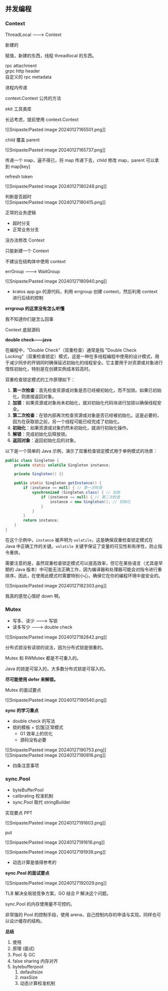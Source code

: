 ## 并发编程

### Context

ThreadLocal ---> Context

新建的

赋值，新建的东西，线程 threadlocal 的东西。

rpc attachment  
grpc http header  
自定义的 rpc metadata

进程内传递  

context.Context 公共的方法

ekit 工具类库

长远考虑，提前使用 context.Context

![[Snipaste/Pasted image 20240127165501.png]]

child 覆盖 parent

![[Snipaste/Pasted image 20240127165737.png]]

传递一个 map，逼不得已，将 map 传递下去，child 修改 map，parent 可以拿到 map[key]

refresh token

![[Snipaste/Pasted image 20240127180248.png]]

判断是否超时  
![[Snipaste/Pasted image 20240127180415.png]]

正常的业务逻辑

- 超时分支
- 正常业务分支

没办法修改 Context

只能新建一个 Context

不建议在结构体中使用 context

errGroup ---> WaitGroup

![[Snipaste/Pasted image 20240127180940.png]]

- kratos app.go 的源代码，利用 errgroup 创建 context，然后利用 context 进行后续的控制

**errgroup 的这里没有怎么听懂**

我不知道你们是怎么回事

Context 底层源码

**double check——java**

在编程中，"Double Check"（双重检查）通常是指 "Double Check Locking"（双重检查锁定）模式，这是一种在多线程编程中使用的设计模式，用于减少同步的开销同时确保延迟初始化的线程安全。它主要用于对资源或对象进行惰性初始化，特别是在创建实例成本较高时。

双重检查锁定模式的工作原理如下：

1. **第一次检查**：首先检查资源或对象是否已经被初始化，而不加锁。如果已初始化，则直接返回对象。
2. **加锁**：如果资源或对象尚未初始化，就对初始化代码块进行加锁以确保线程安全。
3. **第二次检查**：在锁内部再次检查资源或对象是否已经被初始化。这是必要的，因为在获取锁之前，另一个线程可能已经完成了初始化。
4. **初始化**：如果资源或对象仍然未初始化，就进行初始化操作。
5. **解锁**：完成初始化后释放锁。
6. **返回对象**：返回初始化后的对象。

以下是一个简单的 Java 示例，演示了双重检查锁定模式用于单例模式的场景：

```java
public class Singleton {
    private static volatile Singleton instance;

    private Singleton() {}

    public static Singleton getInstance() {
        if (instance == null) { // 第一次检查
            synchronized (Singleton.class) { // 加锁
                if (instance == null) { // 第二次检查
                    instance = new Singleton(); // 初始化
                }
            }
        }
        return instance;
    }
}
```

在这个示例中，`instance` 被声明为 `volatile`，这是确保双重检查锁定模式在 Java 中正确工作的关键。`volatile` 关键字保证了变量的可见性和有序性，防止指令重排。

需要注意的是，虽然双重检查锁定模式可以提高效率，但它在某些语言（尤其是早期的 Java 版本）中可能无法正确工作，因为编译器和处理器可能会对指令进行重排序。因此，在使用此模式时需要特别小心，确保它在你的编程环境中是安全的。

![[Snipaste/Pasted image 20240127182303.png]]

我真的感觉心情好 down 啊。

### Mutex

- 写多、读少 ---> 写锁
- 读多写少 ---> double check

![[Snipaste/Pasted image 20240127182842.png]]

分布式锁没有读锁的说法，因为分布式锁是很重的。

Mutex 和 RWMutex 都是不可重入的。

Java 的锁是可容入的，大多数分布式锁是可容入的。

**尽可能使用 defer 来解锁。**

Mutex 的面试要点

![[Snipaste/Pasted image 20240127190540.png]]  

**sync 的学习重点**

- double check 的写法
- 锁的模板 + 饥饿|正常模式
	- G1 效率上的优化
	- 源码没有必要

![[Snipaste/Pasted image 20240127190753.png]]  
![[Snipaste/Pasted image 20240127190816.png]]

- 四条注意事项

### sync.Pool

- byteBufferPool
- calibrating 校准机制
- sync.Pool 取代 stringBuilder

实现要点 PPT

![[Snipaste/Pasted image 20240127191603.png]]

put

![[Snipaste/Pasted image 20240127191616.png]]

![[Snipaste/Pasted image 20240127191939.png]]

- 动态计算是值得参考的

**sync.Pool 的面试要点**

![[Snipaste/Pasted image 20240127192029.png]]

TLB 解决全局锁竞争方案，GO 结合 P 解决这个问题。

sync.Pool 的内存使用量不可控的。

非常强的 Pool 的控制手段，使用 arena，自己控制内存的申请与实现。同样也可以设计缓存的结构。

**总结**

1. 使用
2. 原理 (面试)
3. Pool 与 GC
4. false sharing 内存对齐
5. bytebufferpool
	1. defaultsize
	2. maxSize
	3. 动态计算校准机制
